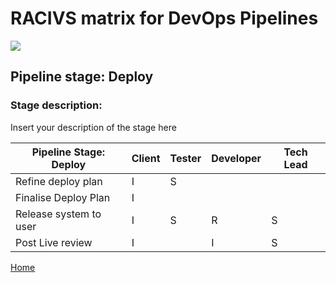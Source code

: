 # __RACIVS matrix for DevOps Pipelines__   

<img src="https://user-images.githubusercontent.com/10748736/112030685-6c81be80-8b32-11eb-94b8-c2c01b8f4581.png">

## __Pipeline stage:__  Deploy  
### __Stage description:__  
Insert your description of the stage here  

| Pipeline Stage:<br>Deploy    | Client  | Tester  |Developer|Tech Lead|         
|----------------------------- |-------- |-------- |-------- |-------- |
| Refine deploy plan           |    I    |     S   |         |         |         
| Finalise Deploy Plan         |    I    |         |         |         |        
| Release system to user       |    I    |     S   |     R   |    S    |         
| Post Live review             |    I    |         |     I   |   S     |         
  
  
[Home](../index.md)  

